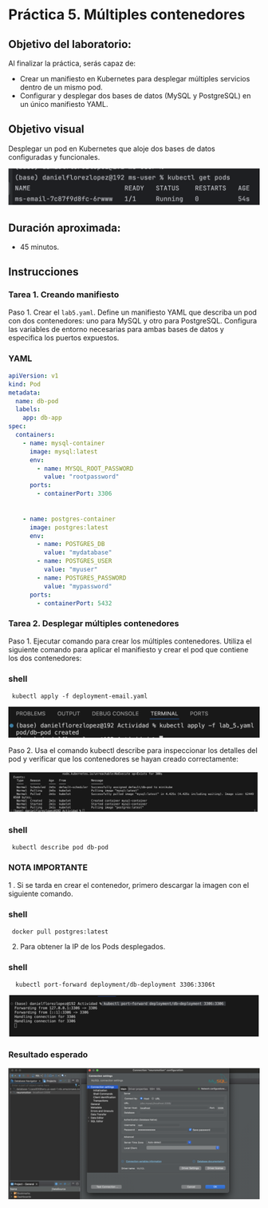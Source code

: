 # Práctica 5. Múltiples contenedores

## Objetivo del laboratorio:
Al finalizar la práctica, serás capaz de:
- Crear un manifiesto en Kubernetes para desplegar múltiples servicios dentro de un mismo pod.
- Configurar y desplegar dos bases de datos (MySQL y PostgreSQL) en un único manifiesto YAML.

## Objetivo visual

Desplegar un pod en Kubernetes que aloje dos bases de datos configuradas y funcionales.


![diagrama1](../images/Capitulo2/cap2_obt_final.png)

## Duración aproximada:
- 45 minutos.
  
## Instrucciones
### Tarea 1. Creando manifiesto

Paso 1. Crear el `lab5.yaml`. Define un manifiesto YAML que describa un pod con dos contenedores: uno para MySQL y otro para PostgreSQL. Configura las variables de entorno necesarias para ambas bases de datos y especifica los puertos expuestos.

### YAML
```YAML
apiVersion: v1
kind: Pod
metadata:
  name: db-pod
  labels:
    app: db-app
spec:
  containers:
    - name: mysql-container
      image: mysql:latest
      env:
        - name: MYSQL_ROOT_PASSWORD
          value: "rootpassword"
      ports:
        - containerPort: 3306


    - name: postgres-container
      image: postgres:latest
      env:
        - name: POSTGRES_DB
          value: "mydatabase"
        - name: POSTGRES_USER
          value: "myuser"
        - name: POSTGRES_PASSWORD
          value: "mypassword"
      ports:
        - containerPort: 5432
```

### Tarea 2. Desplegar múltiples contenedores

Paso 1. Ejecutar comando para crear los múltiples contenedores. Utiliza el siguiente comando para aplicar el manifiesto y crear el pod que contiene los dos contenedores:

### shell
```shell
 kubectl apply -f deployment-email.yaml
```

![diagrama1](../images/Capitulo5/Cap5_run_deploy.png)

Paso 2. Usa el comando kubectl describe para inspeccionar los detalles del pod y verificar que los contenedores se hayan creado correctamente:


![diagrama1](../images/Capitulo5/Cap5_run_deploy_1.png)

### shell
```shell
 kubectl describe pod db-pod
```

### NOTA IMPORTANTE

1 . Si se tarda en crear el contenedor, primero descargar la imagen con el siguiente comando.
### shell
```shell
 docker pull postgres:latest
```

2. Para obtener la IP de los Pods desplegados.

### shell
```shell
  kubectl port-forward deployment/db-deployment 3306:3306t
```
![diagrama1](../images/Capitulo5/Cap5_run_deploy_2.png)
### Resultado esperado

![diagrama1](../images/Capitulo5/Cap5_esperado.png)
